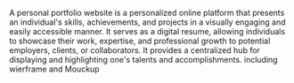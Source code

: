 
A personal portfolio website is a personalized online platform that presents an individual's skills, achievements, and projects in a visually engaging and easily accessible manner. It serves as a digital resume, allowing individuals to showcase their work, expertise, and professional growth to potential employers, clients, or collaborators. It provides a centralized hub for displaying and highlighting one's talents and accomplishments.
including wierframe and Mouckup
